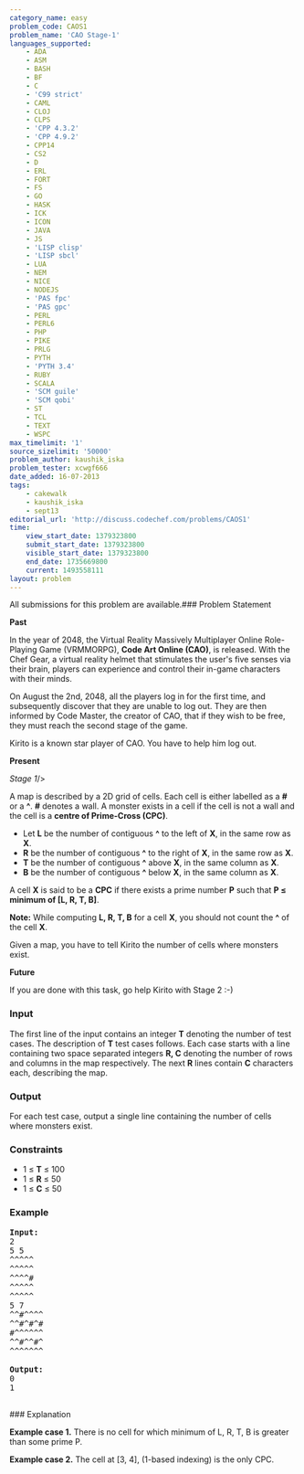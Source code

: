 ```yaml
---
category_name: easy
problem_code: CAOS1
problem_name: 'CAO Stage-1'
languages_supported:
    - ADA
    - ASM
    - BASH
    - BF
    - C
    - 'C99 strict'
    - CAML
    - CLOJ
    - CLPS
    - 'CPP 4.3.2'
    - 'CPP 4.9.2'
    - CPP14
    - CS2
    - D
    - ERL
    - FORT
    - FS
    - GO
    - HASK
    - ICK
    - ICON
    - JAVA
    - JS
    - 'LISP clisp'
    - 'LISP sbcl'
    - LUA
    - NEM
    - NICE
    - NODEJS
    - 'PAS fpc'
    - 'PAS gpc'
    - PERL
    - PERL6
    - PHP
    - PIKE
    - PRLG
    - PYTH
    - 'PYTH 3.4'
    - RUBY
    - SCALA
    - 'SCM guile'
    - 'SCM qobi'
    - ST
    - TCL
    - TEXT
    - WSPC
max_timelimit: '1'
source_sizelimit: '50000'
problem_author: kaushik_iska
problem_tester: xcwgf666
date_added: 16-07-2013
tags:
    - cakewalk
    - kaushik_iska
    - sept13
editorial_url: 'http://discuss.codechef.com/problems/CAOS1'
time:
    view_start_date: 1379323800
    submit_start_date: 1379323800
    visible_start_date: 1379323800
    end_date: 1735669800
    current: 1493558111
layout: problem
---
```

All submissions for this problem are available.### Problem Statement

**Past**

In the year of 2048, the Virtual Reality Massively Multiplayer Online Role-Playing Game (VRMMORPG), **Code Art Online (CAO)**, is released. With the Chef Gear, a virtual reality helmet that stimulates the user's five senses via their brain, players can experience and control their in-game characters with their minds.

On August the 2nd, 2048, all the players log in for the first time, and subsequently discover that they are unable to log out. They are then informed by Code Master, the creator of CAO, that if they wish to be free, they must reach the second stage of the game.

Kirito is a known star player of CAO. You have to help him log out.

**Present**


_Stage 1_/>

A map is described by a 2D grid of cells. Each cell is either labelled as a **\#** or a **^**. **\#** denotes a wall. A monster exists in a cell if the cell is not a wall and the cell is a **centre of Prime-Cross (CPC)**.

- Let **L** be the number of contiguous **^** to the left of **X**, in the same row as **X**.
- **R** be the number of contiguous **^** to the right of **X**, in the same row as **X**.
- **T** be the number of contiguous **^** above **X**, in the same column as **X**.
- **B** be the number of contiguous **^** below **X**, in the same column as **X**.

A cell **X** is said to be a **CPC** if there exists a prime number **P** such that **P ≤ minimum of \[L, R, T, B\]**.

**Note:** While computing **L, R, T, B** for a cell **X**, you should not count the **^** of the cell **X**.

Given a map, you have to tell Kirito the number of cells where monsters exist.

**Future**

If you are done with this task, go help Kirito with Stage 2 :-)

### Input

The first line of the input contains an integer **T** denoting the number of test cases. The description of **T** test cases follows. Each case starts with a line containing two space separated integers **R, C** denoting the number of rows and columns in the map respectively. The next **R** lines contain **C** characters each, describing the map.

### Output

For each test case, output a single line containing the number of cells where monsters exist.

### Constraints

- 1 ≤ **T** ≤ 100
- 1 ≤ **R** ≤ 50
- 1 ≤ **C** ≤ 50

### Example

<pre><b>Input:</b>
2
5 5
^^^^^
^^^^^
^^^^#
^^^^^
^^^^^
5 7
^^#^^^^
^^#^#^#
#^^^^^^
^^#^^#^
^^^^^^^

<b>Output:</b>
0
1

</pre>### Explanation
**Example case 1.** There is no cell for which minimum of L, R, T, B is greater than some prime P.

**Example case 2.** The cell at \[3, 4\], (1-based indexing) is the only CPC.

